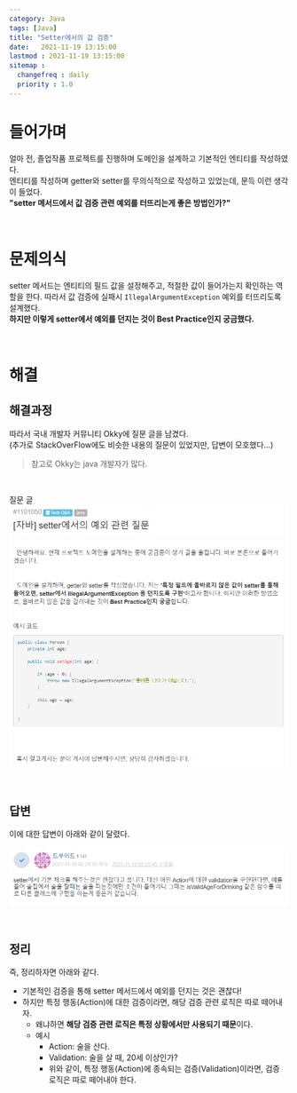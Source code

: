 ```yaml
---
category: Java
tags: [Java]
title: "Setter에서의 값 검증"
date:   2021-11-19 13:15:00 
lastmod : 2021-11-19 13:15:00
sitemap :
  changefreq : daily
  priority : 1.0
---
```


# 들어가며

얼마 전, 졸업작품 프로젝트를 진행하며 도메인을 설계하고 기본적인 엔티티를 작성하였다.  
엔티티를 작성하며 getter와 setter를 무의식적으로 작성하고 있었는데, 문득 이런 생각이 들었다.  
**"setter 메서드에서 값 검증 관련 예외를 터뜨리는게 좋은 방법인가?"**

<br/>

# 문제의식

setter 메서드는 엔티티의 필드 값을 설정해주고, 적절한 값이 들어가는지 확인하는 역할을 한다.
따라서 값 검증에 실패시 `IllegalArgumentException` 예외를 터뜨리도록 설계했다.  
**하지만 이렇게 setter에서 예외를 던지는 것이 Best Practice인지 궁금했다.**

<br/>

# 해결
## 해결과정

따라서 국내 개발자 커뮤니티 Okky에 질문 글을 남겼다.  
(추가로 StackOverFlow에도 비슷한 내용의 질문이 있었지만, 답변이 모호했다...)

> 참고로 Okky는 java 개발자가 많다.

<br/>

질문 글  
![Untitled](/assets/img/2021-11-19-Java_Setter_Best_Practice/Untitled.png)

<br/>

## 답변

이에 대한 답변이 아래와 같이 달렸다.

![Untitled](/assets/img/2021-11-19-Java_Setter_Best_Practice/Untitled%201.png)

<br/>

## 정리
즉, 정리하자면 아래와 같다.

- 기본적인 검증을 통해 setter 메서드에서 예외를 던지는 것은 괜찮다!
- 하지만 특정 행동(Action)에 대한 검증이라면, 해당 검증 관련 로직은 따로 떼어내자.
  - 왜냐하면 **해당 검증 관련 로직은 특정 상황에서만 사용되기 때문**이다.
  - 예시
    - Action: 술을 산다.
    - Validation: 술을 살 때, 20세 이상인가?
    - 위와 같이, 특정 행동(Action)에 종속되는 검증(Validation)이라면, 검증 로직은 따로 떼어내야 한다.